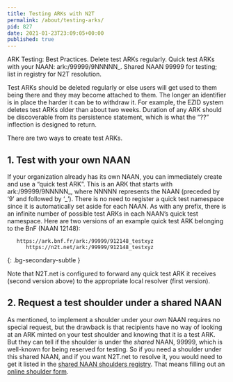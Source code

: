 ```yaml
---
title: Testing ARKs with N2T
permalink: /about/testing-arks/
pid: 827
date: 2021-01-23T23:09:05+00:00
published: true
---
```


ARK Testing: Best Practices. Delete test ARKs regularly. Quick test ARKs with
your NAAN: ark:/99999/9NNNNN\_. Shared NAAN 99999 for testing; list in
registry for N2T resolution.

<!--more-->

Test ARKs should be deleted regularly or else users will get used to them
being there and they may become attached to them. The longer an identifier is
in place the harder it can be to withdraw it. For example, the EZID system
deletes test ARKs older than about two weeks. Duration of any ARK should be
discoverable from its persistence statement, which is what the “??” inflection
is designed to return.

There are two ways to create test ARKs.

## 1. Test with your own NAAN

If your organization already has its own NAAN, you can immediately create and
use a “quick test ARK”. This is an ARK that starts with ark:/99999/9NNNNN\_,
where NNNNN represents the NAAN (preceded by ‘9’ and followed by ‘\_’). There
is no need to register a quick test namespace since it is automatically set
aside for each NAAN. As with any prefix, there is an infinite number of
possible test ARKs in each NAAN’s quick test namespace. Here are two versions
of an example quick test ARK belonging to the BnF (NAAN 12148):

       https://ark.bnf.fr/ark:/99999/912148_testxyz
          https://n2t.net/ark:/99999/912148_testxyz
{: .bg-secondary-subtle }

Note that N2T.net is configured to forward any quick test ARK it receives
(second version above) to the appropriate local resolver (first version).

## 2. Request a test shoulder under a shared NAAN

As mentioned, to implement a shoulder under your *own* NAAN requires no
special request, but the drawback is that recipients have no way of looking at
an ARK minted on your test shoulder and knowing that it is a test ARK. But
they can tell if the shoulder is under the *shared* NAAN, 99999, which is
well-known for being reserved for testing. So if you need a shoulder under
this shared NAAN, and if you want N2T.net to resolve it, you would need to get
it listed in the [shared NAAN shoulders registry]. That means filling out an
[online shoulder form].

[shared NAAN shoulders registry]: https://n2t.net/e/pub/shoulder_registry.txt
[online shoulder form]: https://n2t.net/e/shoulder_request
